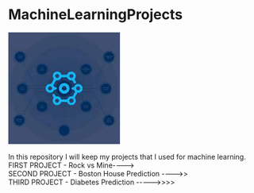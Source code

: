 # MachineLearningProjects
![MachineLearningProjects](download.jfif)


In this repository I will keep my projects that I used for machine learning.<br/>
FIRST PROJECT - Rock vs Mine----> <br/>
SECOND PROJECT - Boston House Prediction ---->> <br/>
THIRD PROJECT - Diabetes Prediction ----->>>> <br/>
